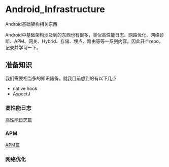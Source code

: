 # Android_Infrastructure
Android基础架构相关东西

Android中基础架构涉及到的东西也有很多，类似高性能日志、网路优化、网络诊断、APM、网关、Hybrid、存储、埋点、路由等等一系列内容。因此开个repo，记录并学习一下。

## 准备知识

我们需要相当多的知识储备。就我目前想到的有以下几点

* native hook
* AspectJ 

### 高性能日志

[高性能日志篇](https://github.com/Guolei1130/Android_Infrastructure/tree/master/log_about)

### APM

[APM篇](https://github.com/Guolei1130/Android_Infrastructure/tree/master/android_apm)


### 网络优化




